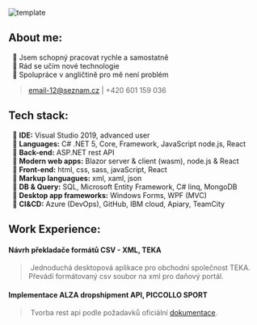 ![template](https://user-images.githubusercontent.com/61688854/130102892-eaa439a3-4cd3-4921-80cf-7861d6cb29b8.png)

## **About me:**

&nbsp;      🔹 Jsem schopný pracovat rychle a samostatně \
&nbsp;      🔹 Rád se učím nové technologie \
&nbsp;      🔹 Spolupráce v angličtině pro mě není problém 

> email-12@seznam.cz
> | +420 601 159 036
<!--  | [English Version](https://github.com/Roman-Nice/Roman-Nice/blob/main/ENGLISH.md)-->


## **Tech stack:**

&nbsp;      🔹 **IDE:**   Visual Studio 2019, advanced user\
&nbsp;      🔹 **Languages:**   C# .NET 5, Core, Framework, JavaScript node.js, React\
&nbsp;      🔹 **Back-end:**   ASP.NET rest API\
&nbsp;      🔹 **Modern web apps:**   Blazor server & client (wasm), node.js & React\
&nbsp;      🔹 **Front-end:**   html, css, sass, javaScript, React\
&nbsp;      🔹 **Markup languagues:**   xml, xaml, json\
&nbsp;      🔹 **DB & Query:**   SQL, Microsoft Entity Framework, C# linq, MongoDB\
&nbsp;      🔹 **Desktop app frameworks:**   Windows Forms, WPF (MVC)\
&nbsp;      🔹 **CI&CD:**   Azure (DevOps), GitHub, IBM cloud, Apiary, TeamCity

## **Work Experience:**
#### **Návrh překladače formátů CSV - XML, TEKA** ####
>&nbsp;Jednoduchá desktopová aplikace pro obchodní společnost TEKA. Převádí formátovaný csv soubor na xml pro daňový portál.

#### **Implementace ALZA dropshipment API, PICCOLLO SPORT** ####
>&nbsp;Tvorba rest api podle požadavků oficiální [dokumentace](https://dropa.docs.apiary.io/#/reference/supplier-api/insert-order?mc=reference%2Fbuyer-api%2Fdelivery-result%2Fupdate-delivery-result%2F400).

<!--&nbsp;
#### [English Version](https://github.com/Roman-Nice/Roman-Nice/blob/main/ENGLISH.md) #### !-->

